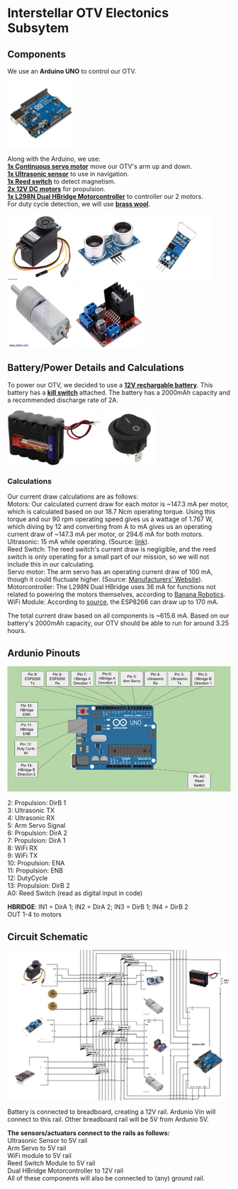 # Interstellar OTV Electonics Subsytem 

## Components

We use an **Arduino UNO** to control our OTV.  

<img src="/Images/arduino.jpg" width="150" height="150">

Along with the Arduino, we use:  
**[1x Continuous servo motor](https://www.amazon.com/KOOKYE-360-Continuous-Rotation-Helicopter/dp/B019TOJPO4/ref=sr_1_7?crid=14QX980APVMMI&keywords=continuous%2Bservo%2Bmotor%2Barduino&qid=1647354622&sprefix=continuous%2Bservo%2Bm%2Caps%2C61&sr=8-7&th=1)** move our OTV's arm up and down.  
**[1x Ultrasonic sensor](https://www.amazon.com/HC-SR04-Ultrasonic-Distance-Measuring-MEGA2560/dp/B088BT8CDW/ref=asc_df_B088BT8CDW/?tag=hyprod-20&linkCode=df0&hvadid=533439785942&hvpos=&hvnetw=g&hvrand=4127217943768751677&hvpone=&hvptwo=&hvqmt=&hvdev=c&hvdvcmdl=&hvlocint=&hvlocphy=9007733&hvtargid=pla-1434560118174&psc=1)** to use in navigation.  
**[1x Reed switch](https://www.amazon.com/Magnetron-MagSwitch-Arduino-Digital-3-3V-5V/dp/B07MD9GFXN)** to detect magnetism.  
**[2x 12V DC motors](https://www.pololu.com/product/3491/specs)** for propulsion.  
**[1x L298N Dual HBridge Motorcontroller](https://www.amazon.com/Qunqi-2Packs-Controller-Stepper-Arduino/dp/B01M29YK5U)** to controller our 2 motors.  
For duty cycle detection, we will use **[brass wool](https://bluethundertechnologies.com/product/jbc-cl6210-brass-wool/)**.  

<img src="/Images/servo.jpg" width="150" height="150"> <img src="/Images/ultrasonic.jpg" width="150" height="150"> <img src="/Images/reed.jpg" width="150" height="150"> <img src="/Images/motor.jpg" width="150" height="150"> <img src="/Images/motorcontrol.jpg" width="150" height="150">  

## Battery/Power Details and Calculations  

To power our OTV, we decided to use a **[12V rechargable battery](https://www.amazon.com/Tenergy-Capacity-Rechargeable-Replacement-Equipments/dp/B077Y9HNTF/ref=sr_1_7?crid=2S9DGJYMAKD4L&keywords=12v%2Blipo&qid=1645670114&sprefix=12v%2Blipo%2Caps%2C56&sr=8-7&th=1)**. This battery has a **[kill switch](https://www.digikey.com/en/products/detail/e-switch/RR511D1121/2116256?utm_adgroup=Essen%20Deinki&utm_source=google&utm_medium=cpc&utm_campaign=Shopping_DK%2BSupplier_Other&utm_term=&utm_content=Essen%20Deinki&gclid=CjwKCAiA1JGRBhBSEiwAxXblwUSK9cAvCC8N35mnBLSZNJDIzvzn7XprDbPOdZTN3Lrixi0Co2VLMxoCmTwQAvD_BwE)** attached. The battery has a 2000mAh capacity and a recommended discharge rate of 2A.    

<img src="/Images/battery.jpg" width="210" height="125"> <img src="Images/killswitch.jpg" width="125" height="125">

### Calculations  

Our current draw calculations are as follows:  
Motors: Our calculated current draw for each motor is ~147.3 mA per motor, which is calculated based on our 18.7 Ncm operating torque. Using this torque and our 90 rpm operating speed gives us a wattage of 1.767 W, which diving by 12 and converting from A to mA gives us an operating current draw of ~147.3 mA per motor, or 294.6 mA for both motors.   
Ultrasonic: 15 mA while operating. (Source: [link](https://randomnerdtutorials.com/complete-guide-for-ultrasonic-sensor-hc-sr04/)).  
Reed Switch: The reed switch's current draw is negligible, and the reed switch is only operating for a small part of our mission, so we will not include this in our calculating.   
Servo motor: The arm servo has an operating current draw of 100 mA, though it could fluctuate higher. (Source: [Manufacturers' Website](https://kookye.com/2016/01/01/kookye-servo-motor-metal-gear-360-degree-rotation/)).  
Motorcontroller: The L298N Dual HBridge uses 36 mA for functions not related to powering the motors themselves, according to [Banana Robotics](https://www.bananarobotics.com/shop/L298N-Dual-H-Bridge-Motor-Driver).  
WiFi Module: According to [source](https://www.instructables.com/ESP8266-Pro-Tips/#:~:text=An%20esp8266%20chip%20can%20draw,not%20be%20less%20than%20170mA.), the ESP8266 can draw up to 170 mA.  

The total current draw based on all components is ~615.6 mA.
Based on our battery's 2000mAh capacity, our OTV should be able to run for around 3.25 hours.

## Ardunio Pinouts

![Ardunio Pinout Chart](/Images/ARDUINOPINOUT.jpg "Ardunio Pinout Chart")  

2: Propulsion: DirB 1  
3: Ultrasonic TX  
4: Ultrasonic RX  
5: Arm Servo Signal  
6: Propulsion: DirA 2  
7: Propulsion: DirA 1  
8: WiFi RX  
9: WiFi TX  
10: Propulsion: ENA   
11: Propulsion: ENB  
12: DutyCycle  
13: Propulsion: DirB 2  
A0: Reed Switch (read as digital input in code)  

**HBRIDGE**: IN1 = DirA 1; IN2 = DirA 2; IN3 = DirB 1; IN4 = DirB 2  
OUT 1-4 to motors  

## Circuit Schematic

![OTV Circuit Schematic](/Images/circuitschem.png "OTV Circuit Schematic")

Battery is connected to breadboard, creating a 12V rail. Ardunio Vin will connect to this rail. Other breadboard rail will be 5V from Ardunio 5V.  

**The sensors/actuators connect to the rails as follows:**  
Ultrasonic Sensor to 5V rail  
Arm Servo to 5V rail  
WiFi module to 5V rail  
Reed Switch Module to 5V rail  
Dual HBridge Motorcontroller to 12V rail  
All of these components will also be connected to (any) ground rail.
